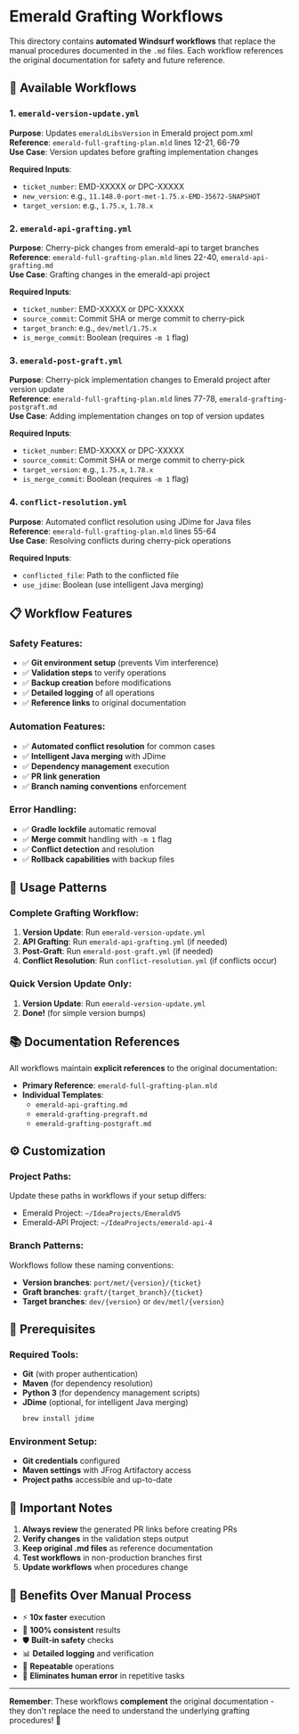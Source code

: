 # Emerald Grafting Workflows

This directory contains **automated Windsurf workflows** that replace the manual procedures documented in the `.md` files. Each workflow references the original documentation for safety and future reference.

## 🚀 Available Workflows

### 1. `emerald-version-update.yml`
**Purpose**: Updates `emeraldLibsVersion` in Emerald project pom.xml  
**Reference**: `emerald-full-grafting-plan.mld` lines 12-21, 66-79  
**Use Case**: Version updates before grafting implementation changes

**Required Inputs**:
- `ticket_number`: EMD-XXXXX or DPC-XXXXX
- `new_version`: e.g., `11.148.0-port-met-1.75.x-EMD-35672-SNAPSHOT`
- `target_version`: e.g., `1.75.x`, `1.78.x`

### 2. `emerald-api-grafting.yml`
**Purpose**: Cherry-pick changes from emerald-api to target branches  
**Reference**: `emerald-full-grafting-plan.mld` lines 22-40, `emerald-api-grafting.md`  
**Use Case**: Grafting changes in the emerald-api project

**Required Inputs**:
- `ticket_number`: EMD-XXXXX or DPC-XXXXX
- `source_commit`: Commit SHA or merge commit to cherry-pick
- `target_branch`: e.g., `dev/metl/1.75.x`
- `is_merge_commit`: Boolean (requires `-m 1` flag)

### 3. `emerald-post-graft.yml`
**Purpose**: Cherry-pick implementation changes to Emerald project after version update  
**Reference**: `emerald-full-grafting-plan.mld` lines 77-78, `emerald-grafting-postgraft.md`  
**Use Case**: Adding implementation changes on top of version updates

**Required Inputs**:
- `ticket_number`: EMD-XXXXX or DPC-XXXXX
- `source_commit`: Commit SHA or merge commit to cherry-pick
- `target_version`: e.g., `1.75.x`, `1.78.x`
- `is_merge_commit`: Boolean (requires `-m 1` flag)

### 4. `conflict-resolution.yml`
**Purpose**: Automated conflict resolution using JDime for Java files  
**Reference**: `emerald-full-grafting-plan.mld` lines 55-64  
**Use Case**: Resolving conflicts during cherry-pick operations

**Required Inputs**:
- `conflicted_file`: Path to the conflicted file
- `use_jdime`: Boolean (use intelligent Java merging)

## 📋 Workflow Features

### **Safety Features**:
- ✅ **Git environment setup** (prevents Vim interference)
- ✅ **Validation steps** to verify operations
- ✅ **Backup creation** before modifications
- ✅ **Detailed logging** of all operations
- ✅ **Reference links** to original documentation

### **Automation Features**:
- ✅ **Automated conflict resolution** for common cases
- ✅ **Intelligent Java merging** with JDime
- ✅ **Dependency management** execution
- ✅ **PR link generation** 
- ✅ **Branch naming conventions** enforcement

### **Error Handling**:
- ✅ **Gradle lockfile** automatic removal
- ✅ **Merge commit** handling with `-m 1` flag
- ✅ **Conflict detection** and resolution
- ✅ **Rollback capabilities** with backup files

## 🎯 Usage Patterns

### **Complete Grafting Workflow**:
1. **Version Update**: Run `emerald-version-update.yml`
2. **API Grafting**: Run `emerald-api-grafting.yml` (if needed)
3. **Post-Graft**: Run `emerald-post-graft.yml` (if needed)
4. **Conflict Resolution**: Run `conflict-resolution.yml` (if conflicts occur)

### **Quick Version Update Only**:
1. **Version Update**: Run `emerald-version-update.yml`
2. **Done!** (for simple version bumps)

## 📚 Documentation References

All workflows maintain **explicit references** to the original documentation:

- **Primary Reference**: `emerald-full-grafting-plan.mld`
- **Individual Templates**: 
  - `emerald-api-grafting.md`
  - `emerald-grafting-pregraft.md` 
  - `emerald-grafting-postgraft.md`

## ⚙️ Customization

### **Project Paths**:
Update these paths in workflows if your setup differs:
- Emerald Project: `~/IdeaProjects/EmeraldV5`
- Emerald-API Project: `~/IdeaProjects/emerald-api-4`

### **Branch Patterns**:
Workflows follow these naming conventions:
- **Version branches**: `port/met/{version}/{ticket}`
- **Graft branches**: `graft/{target_branch}/{ticket}`
- **Target branches**: `dev/{version}` or `dev/metl/{version}`

## 🔧 Prerequisites

### **Required Tools**:
- **Git** (with proper authentication)
- **Maven** (for dependency resolution)
- **Python 3** (for dependency management scripts)
- **JDime** (optional, for intelligent Java merging)
  ```bash
  brew install jdime
  ```

### **Environment Setup**:
- **Git credentials** configured
- **Maven settings** with JFrog Artifactory access
- **Project paths** accessible and up-to-date

## 🚨 Important Notes

1. **Always review** the generated PR links before creating PRs
2. **Verify changes** in the validation steps output
3. **Keep original .md files** as reference documentation
4. **Test workflows** in non-production branches first
5. **Update workflows** when procedures change

## 🎉 Benefits Over Manual Process

- ⚡ **10x faster** execution
- 🎯 **100% consistent** results  
- 🛡️ **Built-in safety** checks
- 📊 **Detailed logging** and verification
- 🔄 **Repeatable** operations
- 🚫 **Eliminates human error** in repetitive tasks

---

**Remember**: These workflows **complement** the original documentation - they don't replace the need to understand the underlying grafting procedures! 🚀
